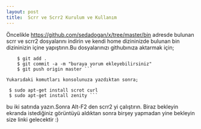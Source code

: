 ```yaml
---
layout: post
title:  Scrr ve Scrr2 Kurulum ve Kullanım
---
```

 Öncelikle https://github.com/sedadogan/x/tree/master/bin adresde bulunan scrr ve scrr2 dosyalarını indirin ve kendi home dizininizde bulunan bin dizininizin içine yapıştırın.Bu dosyalarınızı githubınıza aktarmak için;

 ``` 
     $ git add .
     $ git commit -a -m "buraya yorum ekleyebilirsiniz"
     $ git push origin master ```

Yukarıdaki komutları konsolunuza yazdıktan sonra;

 ``` 
     $ sudo apt-get install scrot curl
     $ sudo apt-get install zenity ```

bu iki satırıda yazın.Sonra Alt-F2 den scrr2 yi çalıştırın. Biraz bekleyin ekranda istediğiniz görüntüyü aldıktan sonra birşey yapmadan yine bekleyin size linki gelecektir :)
